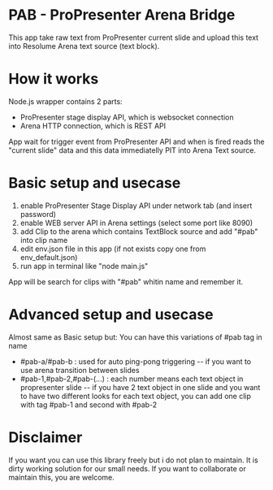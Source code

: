 # PAB - ProPresenter Arena Bridge
This app take raw text from ProPresenter current slide and upload this text into Resolume Arena text source (text block).

# How it works
Node.js wrapper contains 2 parts:
- ProPresenter stage display API, which is websocket connection
- Arena HTTP connection, which is REST API

App wait for trigger event from ProPresenter API and when is fired reads the "current slide" data and this data immediatelly PIT into Arena Text source.

# Basic setup and usecase
1. enable ProPresenter Stage Display API under network tab (and insert password)
2. enable WEB server API in Arena settings (select some port like 8090)
3. add Clip to the arena which contains TextBlock source and add "#pab" into clip name
4. edit env.json file in this app (if not exists copy one from env_default.json)
5. run app in terminal like "node main.js"

App will be search for clips with "#pab" whitin name and remember it.

# Advanced setup and usecase
Almost same as Basic setup but:
You can have this variations of #pab tag in name
- #pab-a/#pab-b : used for auto ping-pong triggering
-- if you want to use arena transition between slides
- #pab-1,#pab-2,#pab-(...) : each number means each text object in propresenter slide
-- if you have 2 text object in one slide and you want to have two different looks for each text object, you can add one clip with tag #pab-1 and second with #pab-2

# Disclaimer
If you want you can use this library freely but i do not plan to maintain. It is dirty working solution for our small needs. If you want to collaborate or maintain this, you are welcome.
